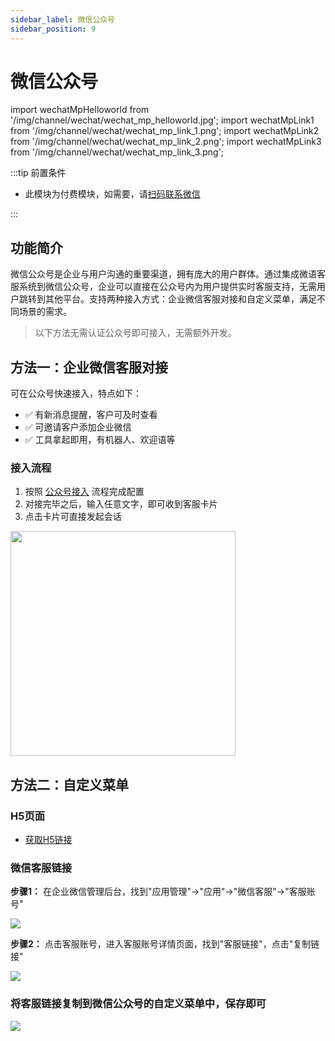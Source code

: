 ```yaml
---
sidebar_label: 微信公众号
sidebar_position: 9
---
```


# 微信公众号

import wechatMpHelloworld from '/img/channel/wechat/wechat_mp_helloworld.jpg';
import wechatMpLink1 from '/img/channel/wechat/wechat_mp_link_1.png';
import wechatMpLink2 from '/img/channel/wechat/wechat_mp_link_2.png';
import wechatMpLink3 from '/img/channel/wechat/wechat_mp_link_3.png';

:::tip 前置条件

- 此模块为付费模块，如需要，请[扫码联系微信](/img/wechat.png)

:::

## 功能简介

微信公众号是企业与用户沟通的重要渠道，拥有庞大的用户群体。通过集成微语客服系统到微信公众号，企业可以直接在公众号内为用户提供实时客服支持，无需用户跳转到其他平台。支持两种接入方式：企业微信客服对接和自定义菜单，满足不同场景的需求。

> 以下方法无需认证公众号即可接入，无需额外开发。

## 方法一：企业微信客服对接

可在公众号快速接入，特点如下：

- ✅ 有新消息提醒，客户可及时查看
- ✅ 可邀请客户添加企业微信
- ✅ 工具拿起即用，有机器人、欢迎语等

### 接入流程

1. 按照 [公众号接入](./wechat_work#在公众号中接入) 流程完成配置
2. 对接完毕之后，输入任意文字，即可收到客服卡片
3. 点击卡片可直接发起会话

<img src={wechatMpHelloworld} width="360"/>

## 方法二：自定义菜单

### H5页面

- [获取H5链接](./web.md)

### 微信客服链接

**步骤1：** 在企业微信管理后台，找到"应用管理"->"应用"->"微信客服"->"客服账号"

<img src={wechatMpLink1} />

**步骤2：** 点击客服账号，进入客服账号详情页面，找到"客服链接"，点击"复制链接"

<img src={wechatMpLink2} />

### 将客服链接复制到微信公众号的自定义菜单中，保存即可

<img src={wechatMpLink3} />
